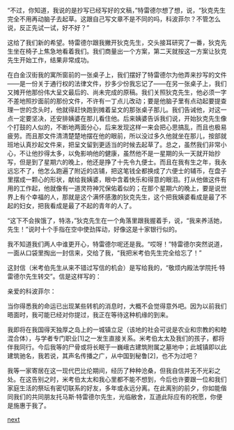 
“不过，你知道，我说的是抄写已经写好的文稿，”特雷德尔想了想，说，“狄克先生完全不用再动脑子去起草。这跟自己写文章不是不同的吗，科波菲尔？不管怎么说，反正先试一试，好不好？”

这给了我们新的希望。特雷德尔跟我撇开狄克先生，交头接耳研究了一番，狄克先生坐在椅子上焦急地看着我们。我们商量出一个方案，第二天就按这一方案让狄克先生开始工作，结果非常成功。

在白金汉街我的寓所窗前的一张桌子上，我们摆好了特雷德尔为他弄来抄写的文件——是一份关于通行权的法律文件，抄多少份我忘记了——在另一张桌子上，我们又摊开他那份伟大呈文最后的、尚未完成的原稿。我们关照狄克先生，他必须一字不差地照抄面前的那份文件，不许有一丁点儿改动；要是他脑子里有点动起要提查理一世的念头时，他就得赶快跑到摊着呈文的那张桌子那儿。我们告诫他，对这一点一定要坚决，还安排姨婆在那儿看住他。后来姨婆告诉我们说，开始狄克先生像个打鼓的人似的，不断地两面分心，后来发现这样一来会把心思搞乱，而且也极易疲劳。而且那文件清清楚楚地摆在他的眼前，所以没过多久他就坐在那儿，按部就班地认真抄起文件来，把呈文留到更适当的时候去起草了。总之，虽然我们非常小心，不让他抄得太多，以免影响他的健康，虽然他不是一星期的头一天就开始抄写，但是到了星期六的晚上，他还是挣了十先令九便士。而且在我有生之年，我永远忘不了，他怎么跑遍了附近的店铺，把这笔钱全都换成了六便士的辅币，在盘子里摆成一颗心的形状，献给我姨婆，眼中含着快乐和得意的眼泪。打从他做这件有用的工作起，他就像有一道灵符神咒保佑着似的；在那个星期六的晚上，要是说世界上有个幸福的人，那就是这个满怀感激的狄克先生，这个把我姨婆看成是最了不起的妇女，把我看成是最了不起的青年的人了。

“这下不会挨饿了，特洛，”狄克先生在一个角落里跟我握着手，说，“我来养活她，先生！”说时十个手指在空中使劲挥动，好像这是十家银行似的。

我不知道我们两人中谁更开心，特雷德尔呢还是我。“哎呀！”特雷德尔突然说道，一面从口袋里掏出一封信来，交给了我，“我把米考伯先生完全给忘了！”

这封信（米考伯先生从来不错过写信的机会）是写给我的，“敬烦内殿法学院托·特雷德尔先生转交”。信是这样写的：

亲爱的科波菲尔：

当你得悉我的命运已出现某些转机的消息时，大概不会觉得意外吧。因为以前我们晤面时，我可能已经对你提过，我正在等待这种机缘的到来。

我即将在我国得天独厚之岛上的一城镇立足（该地的社会可说是农业和宗教的和睦混合体），与学者专门职业[1]之一发生直接关系。米考伯太太及我们的孩子，都将伴我同行。今后我等的尸骨或将长眠于一巍峨古建筑附属之墓地中；此城镇即以此建筑驰名，我若说，其声名传播之广，从中国到秘鲁[2]，也不为过吧？

我等一家寄居在这一现代巴比伦期间，经历了种种沧桑，但我自信并无不光彩之处。在这告别之时，米考伯太太和我心里都不能不想到，今后也许要跟一位和我们家庭生活的祭坛有密切联系的好友，多年或永远分离。在此离别的前夕，你如能偕同我们的共同朋友托马斯·特雷德尔先生，光临敝舍，互道此际应有的祝愿，你便是施惠于我了。

[next](page469)